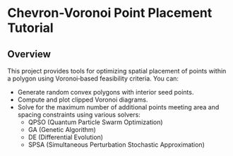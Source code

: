 # Chevron-Voronoi Point Placement Tutorial

## Overview

This project provides tools for optimizing spatial placement of points within a polygon using Voronoi‐based feasibility criteria. You can:
- Generate random convex polygons with interior seed points.
- Compute and plot clipped Voronoi diagrams.
- Solve for the maximum number of additional points meeting area and spacing constraints using various solvers:
  - QPSO (Quantum Particle Swarm Optimization)
  - GA (Genetic Algorithm)
  - DE (Differential Evolution)
  - SPSA (Simultaneous Perturbation Stochastic Approximation)
